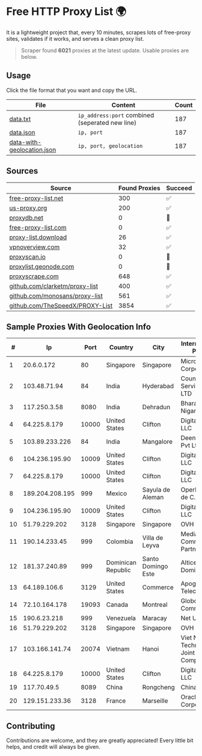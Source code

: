 
# Free HTTP Proxy List 🌍

It is a lightweight project that, every 10 minutes, scrapes lots of free-proxy sites, validates if it works, and serves a clean proxy list.


> Scraper found **6021** proxies at the latest update. Usable proxies are below.

## Usage

Click the file format that you want and copy the URL.


|File|Content|Count|
|----|-------|-----|
|[data.txt](https://raw.githubusercontent.com/themiralay/Proxy-List-World/master/data.txt)|`ip_address:port` combined (seperated new line)|187|
|[data.json](https://raw.githubusercontent.com/themiralay/Proxy-List-World/master/data.json)|`ip, port`|187|
|[data-with-geolocation.json](https://raw.githubusercontent.com/themiralay/Proxy-List-World/master/data-with-geolocation.json)|`ip, port, geolocation`|187|

## Sources

|Source|Found Proxies|Succeed|
|------|-------------|-------|
|[free-proxy-list.net](https://free-proxy-list.net)|300|✅|
|[us-proxy.org](https://www.us-proxy.org)|200|✅|
|[proxydb.net](http://proxydb.net)|0|🚫|
|[free-proxy-list.com](https://free-proxy-list.com/?page=&port=&type%5B%5D=http&type%5B%5D=https&up_time=0&search=Search)|0|✅|
|[proxy-list.download](https://www.proxy-list.download/HTTP)|26|✅|
|[vpnoverview.com](https://vpnoverview.com/privacy/anonymous-browsing/free-proxy-servers)|32|✅|
|[proxyscan.io](https://www.proxyscan.io)|0|🚫|
|[proxylist.geonode.com](https://proxylist.geonode.com/api/proxy-list?limit=300&page=1&sort_by=lastChecked&sort_type=desc&protocols=http,https)|0|🚫|
|[proxyscrape.com](https://api.proxyscrape.com/v2/?request=displayproxies&protocol=http&timeout=10000&country=all&ssl=all&anonymity=all)|648|✅|
|[github.com/clarketm/proxy-list](https://raw.githubusercontent.com/clarketm/proxy-list/master/proxy-list-raw.txt)|400|✅|
|[github.com/monosans/proxy-list](https://raw.githubusercontent.com/monosans/proxy-list/main/proxies/http.txt)|561|✅|
|[github.com/TheSpeedX/PROXY-List](https://raw.githubusercontent.com/TheSpeedX/PROXY-List/master/http.txt)|3854|✅|


## Sample Proxies With Geolocation Info

|#|Ip|Port|Country|City|Internet Service Provider|
|-|--|----|-------|----|-------------------------|
|1|20.6.0.172|80|Singapore|Singapore|Microsoft Corporation|
|2|103.48.71.94|84|India|Hyderabad|Country Online Services PVT LTD|
|3|117.250.3.58|8080|India|Dehradun|Bharat Sanchar Nigam Ltd|
|4|64.225.8.179|10000|United States|Clifton|DigitalOcean, LLC|
|5|103.89.233.226|84|India|Mangalore|Deenet Services Pvt Ltd|
|6|104.236.195.90|10009|United States|Clifton|DigitalOcean, LLC|
|7|64.225.8.179|10000|United States|Clifton|DigitalOcean, LLC|
|8|189.204.208.195|999|Mexico|Sayula de Aleman|Operbes, S.A. de C.V.|
|9|104.236.195.90|10009|United States|Clifton|DigitalOcean, LLC|
|10|51.79.229.202|3128|Singapore|Singapore|OVH Hosting|
|11|190.14.233.45|999|Colombia|Villa de Leyva|Media Commerce Partners S.A|
|12|181.37.240.89|999|Dominican Republic|Santo Domingo Este|Altice Dominicana S.A.|
|13|64.189.106.6|3129|United States|Commerce|Apogee Telecom Inc.|
|14|72.10.164.178|19093|Canada|Montreal|GloboTech Communications|
|15|190.6.23.218|999|Venezuela|Maracay|Net Uno|
|16|51.79.229.202|3128|Singapore|Singapore|OVH Hosting|
|17|103.166.141.74|20074|Vietnam|Hanoi|Viet NAM Cloud Technology Joint Stock Company|
|18|64.225.8.179|10000|United States|Clifton|DigitalOcean, LLC|
|19|117.70.49.5|8089|China|Rongcheng|Chinanet|
|20|129.151.233.36|3128|France|Marseille|Oracle Corporation|



## Contributing

Contributions are welcome, and they are greatly appreciated! Every
little bit helps, and credit will always be given.

